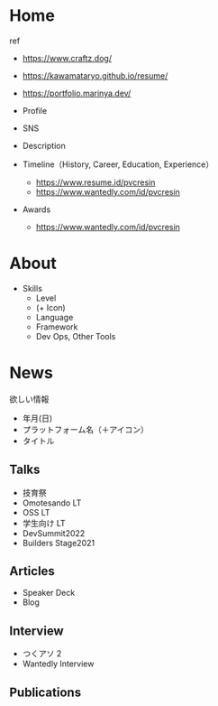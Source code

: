 # Home

ref

- https://www.craftz.dog/
- https://kawamataryo.github.io/resume/
- https://portfolio.marinya.dev/

- Profile
- SNS
- Description
- Timeline（History, Career, Education, Experience）
  - https://www.resume.id/pvcresin
  - https://www.wantedly.com/id/pvcresin
- Awards
  - https://www.wantedly.com/id/pvcresin

# About

- Skills
  - Level
  - (+ Icon)
  - Language
  - Framework
  - Dev Ops, Other Tools

# News

欲しい情報

- 年月(日)
- プラットフォーム名（＋アイコン）
- タイトル

## Talks

- 技育祭
- Omotesando LT
- OSS LT
- 学生向け LT
- DevSummit2022
- Builders Stage2021

## Articles

- Speaker Deck
- Blog

## Interview

- つくアソ 2
- Wantedly Interview

## Publications

